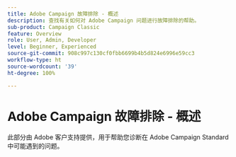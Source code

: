 ```yaml
---
title: Adobe Campaign 故障排除 - 概述
description: 查找有关如何对 Adobe Campaign 问题进行故障排除的帮助。
sub-product: Campaign Classic
feature: Overview
role: User, Admin, Developer
level: Beginner, Experienced
source-git-commit: 908c997c130cf0fbb6699b4b5d824e6996e59cc3
workflow-type: ht
source-wordcount: '39'
ht-degree: 100%

---
```



# Adobe Campaign 故障排除 - 概述

此部分由 Adobe 客户支持提供，用于帮助您诊断在 Adobe Campaign Standard 中可能遇到的问题。
